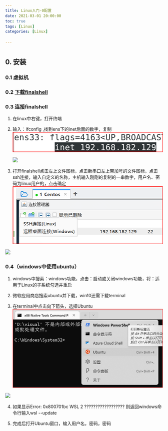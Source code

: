 ```yaml
---
title: Linux入门-0配置
date: 2021-03-01 20:00:00
toc: true
tags: [Linux]
categories: [Linux]

---
```

#

<!-- more -->

## 0. 安装



### 0.1 虚拟机

### 0.2 [下载finalshell](https://www.hostbuf.com/downloads/finalshell_install.exe)

### 0.3 连接finalshell

1. 在linux中右键，打开终端

2. 输入：ifconfig ,找到ens下的inet后面的数字，复制![](./img/linux/install/1.png)

   ![](D:\blog\themes\yilia\source\img\linux\install\1.png)
1. 打开finalshell点击左上文件图标，点击新串口左上带加号的文件图标，点击ssh连接，输入自定义的名称，主机输入刚刚的复制的一串数字，用户名、密码为linux用户的，点击确定
  ![](./img/linux/install/2.png)

  ![](D:\blog\themes\yilia\source\img\linux\install\2.png)
### 0.4（windows中使用ubuntu）

1. windows中搜索：windows功能，点击：启动或关闭windows功能，将：适用于Linux的子系统勾选并重启

2. 微软应用商店搜索ubuntu并下载，win10还需下载terminal

3. 在terminal中点击向下箭头，选择Ubuntu
  ![](./img/linux/install/3.png)

  ![](D:\blog\themes\yilia\source\img\linux\install\3.png)

4. 如果显示Error: 0x800701bc WSL 2 ?????????????????? 则返回windows命令行输入wsl --update

5. 完成后打开Ubuntu窗口，输入用户名，密码，密码

